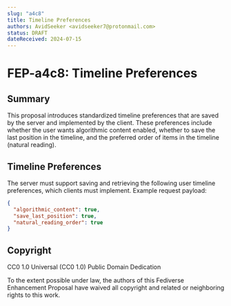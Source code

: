 ```yaml
---
slug: "a4c8"
title: Timeline Preferences
authors: AvidSeeker <avidseeker7@protonmail.com>
status: DRAFT
dateReceived: 2024-07-15
---
```


# FEP-a4c8: Timeline Preferences

## Summary

This proposal introduces standardized timeline preferences that are saved by the
server and implemented by the client. These preferences include whether the user
wants algorithmic content enabled, whether to save the last position in the
timeline, and the preferred order of items in the timeline (natural reading).

## Timeline Preferences

The server must support saving and retrieving the following user timeline
preferences, which clients must implement. Example request payload:

```json
{
  "algorithmic_content": true,
  "save_last_position": true,
  "natural_reading_order": true
}
```

## Copyright

CC0 1.0 Universal (CC0 1.0) Public Domain Dedication

To the extent possible under law, the authors of this Fediverse Enhancement
Proposal have waived all copyright and related or neighboring rights to this
work.

